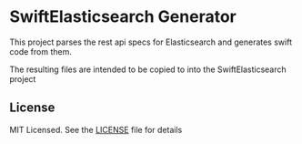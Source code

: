 # SwiftElasticsearch Generator

This project parses the rest api specs for Elasticsearch and generates swift code from them.

The resulting files are intended to be copied to into the SwiftElasticsearch project

## License

MIT Licensed. See the [LICENSE](/LICENSE) file for details
